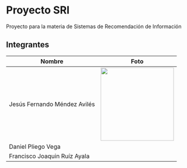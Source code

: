 # Proyecto SRI
Proyecto para la materia de Sistemas de Recomendación de Información

## Integrantes

| Nombre  | Foto |
| ------- | ----- |
| Jesús Fernando Méndez Avilés | <img src="https://github.com/user-attachments/assets/400f5776-8ad2-48a0-8cd6-47d56c160444" width="200"> |
| Daniel Pliego Vega | 
| Francisco Joaquin Ruíz Ayala | 
